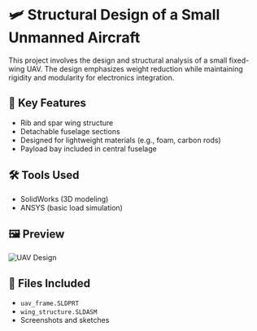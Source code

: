 # 🛩️ Structural Design of a Small Unmanned Aircraft

This project involves the design and structural analysis of a small fixed-wing UAV. The design emphasizes weight reduction while maintaining rigidity and modularity for electronics integration.

## 📐 Key Features

- Rib and spar wing structure
- Detachable fuselage sections
- Designed for lightweight materials (e.g., foam, carbon rods)
- Payload bay included in central fuselage

## 🛠️ Tools Used

- SolidWorks (3D modeling)
- ANSYS (basic load simulation)

## 🖼️ Preview

![UAV Design](../../assets/uav.png)

## 📁 Files Included

- `uav_frame.SLDPRT`
- `wing_structure.SLDASM`
- Screenshots and sketches
